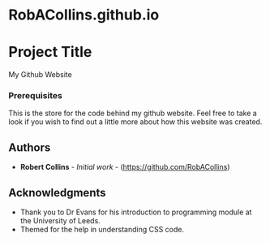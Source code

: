 # RobACollins.github.io

# Project Title

My Github Website

### Prerequisites

This is the store for the code behind my github website. Feel free to take a look if you wish to find out a little more about how this website was created.

## Authors

* **Robert Collins** - *Initial work* - (https://github.com/RobACollins)

## Acknowledgments

* Thank you to Dr Evans for his introduction to programming module at the University of Leeds.
* Themed for the help in understanding CSS code. 
